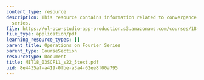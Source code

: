 ```yaml
---
content_type: resource
description: This resource contains information related to convergence of fourier
  series.
file: https://ol-ocw-studio-app-production.s3.amazonaws.com/courses/18-03sc-differential-equations-fall-2011/8e4435afa4190fbea3a462ee8f00a795_MIT18_03SCF11_s22_5text.pdf
file_type: application/pdf
learning_resource_types: []
parent_title: Operations on Fourier Series
parent_type: CourseSection
resourcetype: Document
title: MIT18_03SCF11_s22_5text.pdf
uid: 8e4435af-a419-0fbe-a3a4-62ee8f00a795
---
```

